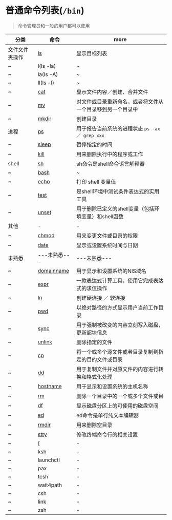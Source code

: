 # 普通命令列表(`/bin`)

> 命令管理员和一般的用户都可以使用

| 分类           | 命令                                            | more                                                       |
| -------------- | ----------------------------------------------- | ---------------------------------------------------------- |
| 文件文件夹操作 | [ls](http://man.linuxde.net/ls)                 | 显示目标列表                                               |
| ~              | l(ls -la)                                       | ~                                                          |
| ~              | la(ls -A)                                       | ~                                                          |
| ~              | ll(ls -l)                                       | ~                                                          |
| ~              | [cat](http://man.linuxde.net/cat)               | 显示文件内容／创建、合并文件                               |
| ~              | [mv](http://man.linuxde.net/mv)                 | 对文件或目录重新命名，或者将文件从一个目录移到另一个目录中 |
| ~              | [mkdir](http://man.linuxde.net/mkdir)           | 创建目录                                                   |
| 进程           | [ps](http://man.linuxde.net/ps)                 | 用于报告当前系统的进程状态 `ps -ax ／ grep xxx`            |
| ~              | [sleep](http://man.linuxde.net/sleep)           | 暂停指定的时间                                             |
| ~              | [kill](http://man.linuxde.net/kills)            | 用来删除执行中的程序或工作                                 |
| shell          | [sh](http://man.linuxde.net/sh)                 | sh命令是shell命令语言解释器                                |
| ~              | [bash](http://man.linuxde.net/sh)               | ~                                                          |
| ~              | [echo](http://man.linuxde.net/echo)             | 打印 shell 变量值                                          |
| ~              | [test](http://man.linuxde.net/test)             | 是shell环境中测试条件表达式的实用工具                      |
| ~              | [unset](http://man.linuxde.net/unset)           | 用于删除已定义的shell变量（包括环境变量）和shell函数       |
| 其他           | -                                               | -                                                          |
| ~              | [chmod](http://man.linuxde.net/chmod)           | 用来变更文件或目录的权限                                   |
| ~              | [date](http://man.linuxde.net/date)             | 显示或设置系统时间与日期                                   |
| 未熟悉         | ---未熟悉---                                    | ---未熟悉---                                               |
| ~              | [domainname](http://man.linuxde.net/domainname) | 用于显示和设置系统的NIS域名                                |
| ~              | [expr](http://man.linuxde.net/expr)             | 一款表达式计算工具，使用它完成表达式的求值操作             |
| ~              | [ln](http://man.linuxde.net/ln)                 | 创建硬连接 ／ 软连接                                       |
| ~              | [pwd](http://man.linuxde.net/pwd)               | 以绝对路径的方式显示用户当前工作目录                       |
| ~              | [sync](http://man.linuxde.net/sync)             | 用于强制被改变的内容立刻写入磁盘，更新超块信息             |
| ~              | [unlink](http://man.linuxde.net/unlink)         | 删除指定的文件                                             |
| ~              | [cp](http://man.linuxde.net/cp)                 | 将一个或多个源文件或者目录复制到指定的目的文件或目录       |
| ~              | [dd](http://man.linuxde.net/dd)                 | 用于复制文件并对原文件的内容进行转换和格式化处理           |
| ~              | [hostname](http://man.linuxde.net/hostname)     | 用于显示和设置系统的主机名称                               |
| ~              | [rm](http://man.linuxde.net/rm)                 | 删除一个目录中的一个或多个文件或目                         |
| ~              | [df](http://man.linuxde.net/df)                 | 显示磁盘分区上的可使用的磁盘空间                           |
| ~              | [ed](http://man.linuxde.net/ed)                 | ed命令是单行纯文本编辑器                                   |
| ~              | [rmdir](http://man.linuxde.net/rmdir)           | 用来删除空目录                                             |
| ~              | [stty](http://man.linuxde.net/stty)             | 修改终端命令行的相关设置                                   |
| ~              | [                                               | -                                                          |
| ~              | ksh                                             | -                                                          |
| ~              | launchctl                                       | -                                                          |
| ~              | pax                                             | -                                                          |
| ~              | tcsh                                            | -                                                          |
| ~              | wait4path                                       | -                                                          |
| ~              | csh                                             | -                                                          |
| ~              | link                                            | -                                                          |
| ~              | zsh                                             | -                                                          |